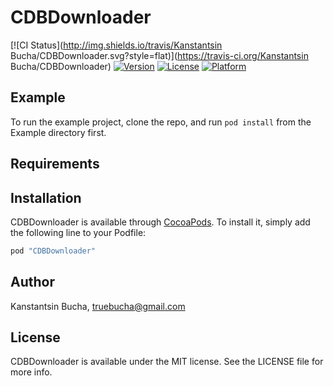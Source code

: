 # CDBDownloader

[![CI Status](http://img.shields.io/travis/Kanstantsin Bucha/CDBDownloader.svg?style=flat)](https://travis-ci.org/Kanstantsin Bucha/CDBDownloader)
[![Version](https://img.shields.io/cocoapods/v/CDBDownloader.svg?style=flat)](http://cocoapods.org/pods/CDBDownloader)
[![License](https://img.shields.io/cocoapods/l/CDBDownloader.svg?style=flat)](http://cocoapods.org/pods/CDBDownloader)
[![Platform](https://img.shields.io/cocoapods/p/CDBDownloader.svg?style=flat)](http://cocoapods.org/pods/CDBDownloader)

## Example

To run the example project, clone the repo, and run `pod install` from the Example directory first.

## Requirements

## Installation

CDBDownloader is available through [CocoaPods](http://cocoapods.org). To install
it, simply add the following line to your Podfile:

```ruby
pod "CDBDownloader"
```

## Author

Kanstantsin Bucha, truebucha@gmail.com

## License

CDBDownloader is available under the MIT license. See the LICENSE file for more info.
